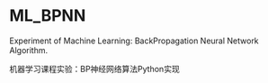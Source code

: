 # ML_BPNN
Experiment of Machine Learning: BackPropagation Neural Network Algorithm. 

机器学习课程实验：BP神经网络算法Python实现
